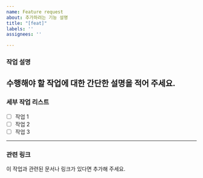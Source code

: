 ```yaml
---
name: Feature request
about: 추가하려는 기능 설명
title: "[feat]"
labels: ''
assignees: ''

---
```


### 작업 설명
수행해야 할 작업에 대한 간단한 설명을 적어 주세요.
---
### 세부 작업 리스트
- [ ] 작업 1
- [ ] 작업 2
- [ ] 작업 3
---
### 관련 링크
이 작업과 관련된 문서나 링크가 있다면 추가해 주세요.

